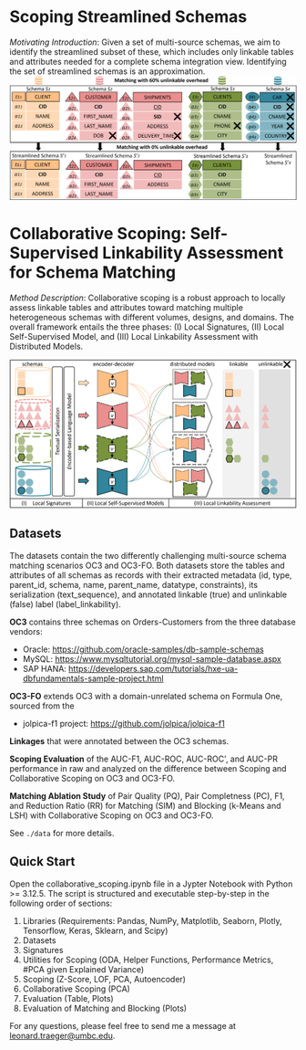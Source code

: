 # Scoping Streamlined Schemas
_Motivating Introduction_: Given a set of multi-source schemas, we aim to identify the streamlined subset of these, which includes only linkable tables and attributes needed for a complete schema integration view. Identifying the set of streamlined schemas is an approximation.
![example7.png](./figures/example7.png)

# Collaborative Scoping: Self-Supervised Linkability Assessment for Schema Matching

_Method Description_: Collaborative scoping is a robust approach to locally assess linkable tables and attributes toward matching multiple heterogeneous schemas with different volumes, designs, and domains. The overall framework entails the three phases: (I) Local Signatures, (II) Local Self-Supervised Model, and (III) Local Linkability Assessment with Distributed Models. 

![overview6.png](./figures/overview6.png)

## Datasets
The datasets contain the two differently challenging multi-source schema matching scenarios OC3 and OC3-FO. Both datasets store the tables and attributes of all schemas as records with their extracted metadata (id, type, parent_id, schema, name, parent_name, datatype, constraints), its serialization (text_sequence), and annotated linkable (true) and unlinkable (false) label (label_linkability). 

**OC3** contains three schemas on Orders-Customers from the three database vendors:
- Oracle: https://github.com/oracle-samples/db-sample-schemas
- MySQL: https://www.mysqltutorial.org/mysql-sample-database.aspx
- SAP HANA: https://developers.sap.com/tutorials/hxe-ua-dbfundamentals-sample-project.html

**OC3-FO** extends OC3 with a domain-unrelated schema on Formula One, sourced from the
- jolpica-f1 project: https://github.com/jolpica/jolpica-f1

**Linkages** that were annotated between the OC3 schemas.

**Scoping Evaluation** of the AUC-F1, AUC-ROC, AUC-ROC', and AUC-PR performance in raw and analyzed on the difference between Scoping and Collaborative Scoping on OC3 and OC3-FO.

**Matching Ablation Study** of Pair Quality (PQ), Pair Completness (PC), F1, and Reduction Ratio (RR) for Matching (SIM) and Blocking (k-Means and LSH) with Collaborative Scoping on OC3 and OC3-FO.

See `./data` for more details.

## Quick Start

Open the collaborative_scoping.ipynb file in a Jypter Notebook with Python >= 3.12.5. The script is structured and executable step-by-step in the following order of sections:
1. Libraries (Requirements: Pandas, NumPy, Matplotlib, Seaborn, Plotly, Tensorflow, Keras, Sklearn, and Scipy)
2. Datasets
3. Signatures
4. Utilities for Scoping (ODA, Helper Functions, Performance Metrics, #PCA given Explained Variance)
5. Scoping (Z-Score, LOF, PCA, Autoencoder)
6. Collaborative Scoping (PCA)
7. Evaluation (Table, Plots)
8. Evaluation of Matching and Blocking (Plots)

For any questions, please feel free to send me a message at <leonard.traeger@umbc.edu>.


